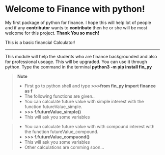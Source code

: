 # Welcome to Finance with python!

My first package of python for finance. I hope this will help lot of people and if any **contributor** wants to **contribute** then he or she will be most welcome for this project.
**Thank You so much!**

This is a basic financial Calculator!

---

This module will help the students who are finance backgrounded and also for professional useage. This will be upgraded. You can use it through python. Type the command in the terminal **python3 -m pip install fin_py**

> **Note**
>
> - First go to python shell and type **>>>from fin_py import finance as f**
> - The following functions are given..
> - You can calculate future value with simple interest with the function futureValue_simple.
> - **>>> f.futureValue_simple()**
> - This will ask you some variables

> - You can calculate future value with with compound interest with the function futureValue_compound.
> - **>>> f.futureValue_compuond()**
> - This will ask you some variables
> - Other calculations are comming soon...
